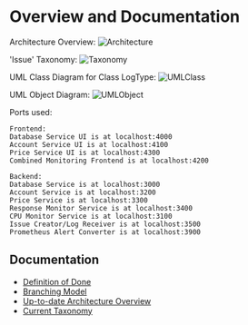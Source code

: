 # Overview and Documentation

Architecture Overview:
![Architecture](https://github.com/ccims/overview-and-documentation/blob/master/Architektur%20Gesamtsystem%20Aktuell.jpg?raw=true)


'Issue' Taxonomy:
![Taxonomy](https://github.com/ccims/overview-and-documentation/blob/master/issue_taxonomy/Issue%20Taxonomy.jpg?raw=true)

UML Class Diagram for Class LogType:
![UMLClass](https://github.com/ccims/overview-and-documentation/blob/master/formats/LogMessageFormat/UML_diagrams/UML%20Class%20Diagram.png?raw=true)


UML Object Diagram:
![UMLObject](https://github.com/ccims/overview-and-documentation/blob/master/formats/LogMessageFormat/UML_diagrams/UML%20Object%20Diagram.png?raw=true)


Ports used:
 
    Frontend: 
    Database Service UI is at localhost:4000 
    Account Service UI is at localhost:4100 
    Price Service UI is at localhost:4300 
    Combined Monitoring Frontend is at localhost:4200

    Backend:
    Database Service is at localhost:3000 
    Account Service is at localhost:3200
    Price Service is at localhost:3300
    Response Monitor Service is at localhost:3400 
    CPU Monitor Service is at localhost:3100
    Issue Creator/Log Receiver is at localhost:3500
    Prometheus Alert Converter is at localhost:3900

## Documentation

- [Definition of Done](definition-of-done.md)
- [Branching Model](./Branching_Model.md) 
- [Up-to-date Architecture Overview](https://miro.com/app/board/o9J_kqtmf3c=/)
- [Current Taxonomy](https://miro.com/app/board/o9J_ktxAhs4=/)
